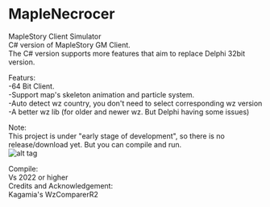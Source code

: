 # MapleNecrocer
MapleStory Client Simulator  
C# version of MapleStory GM Client.  
The C# version supports more features that aim to replace Delphi 32bit version.  

Featurs:  
-64 Bit Client.  
-Support map's skeleton animation and particle system.  
-Auto detect wz country, you don't need to select corresponding wz version   
-A better wz lib (for older and newer wz. But Delphi having some issues)   

Note:  
This project is under "early stage of development", so there is no release/download yet. But you can compile and run.  
![alt tag](https://imgur.com/KQOuaCJ"")  

Compile:  
Vs 2022 or higher  
Credits and Acknowledgement:  
Kagamia's WzComparerR2  

